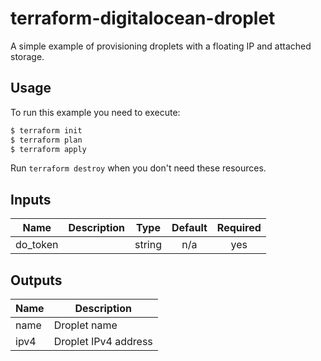 # terraform-digitalocean-droplet
A simple example of provisioning droplets with a floating IP and attached storage.

## Usage

To run this example you need to execute:

```bash
$ terraform init
$ terraform plan
$ terraform apply
```

Run `terraform destroy` when you don't need these resources.

<!-- BEGINNING OF PRE-COMMIT-TERRAFORM DOCS HOOK -->
## Inputs

| Name | Description | Type | Default | Required |
|------|-------------|:----:|:-----:|:-----:|
| do\_token |  | string | n/a | yes |

## Outputs

| Name | Description |
|------|-------------|
| name | Droplet name |
| ipv4 | Droplet IPv4 address |

<!-- END OF PRE-COMMIT-TERRAFORM DOCS HOOK -->
